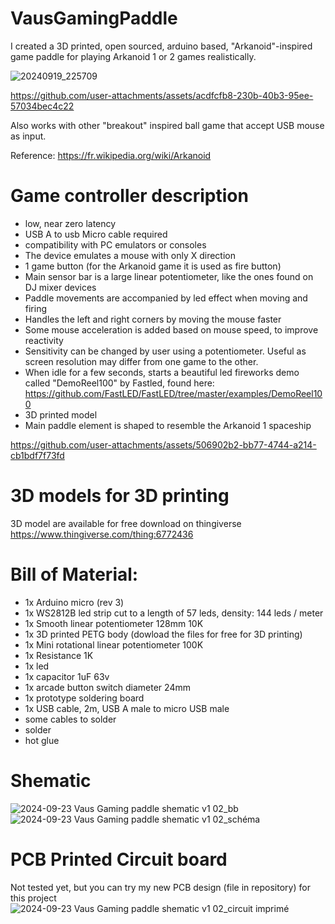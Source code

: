 # VausGamingPaddle

I created a 3D printed, open sourced, arduino based, "Arkanoid"-inspired game paddle for playing Arkanoid 1 or 2 games realistically.

![20240919_225709](https://github.com/user-attachments/assets/4eaff215-005a-4725-a97a-6353222b39ec)

https://github.com/user-attachments/assets/acdfcfb8-230b-40b3-95ee-57034bec4c22

Also works with other "breakout" inspired ball game that accept USB mouse as input.

Reference:
https://fr.wikipedia.org/wiki/Arkanoid

# Game controller description
- low, near zero latency
- USB A to usb Micro cable required
- compatibility with PC emulators or consoles
- The device emulates a mouse with only X direction
- 1 game button (for the Arkanoid game it is used as fire button)
- Main sensor bar is a large linear potentiometer, like the ones found on DJ mixer devices
- Paddle movements are accompanied by led effect when moving and firing
- Handles the left and right corners by moving the mouse faster
- Some mouse acceleration is added based on mouse speed, to improve reactivity
- Sensitivity can be changed by user using a potentiometer. Useful as screen resolution may differ from one game to the other.
- When idle for a few seconds, starts a beautiful led fireworks demo called "DemoReel100" by Fastled, found here: https://github.com/FastLED/FastLED/tree/master/examples/DemoReel100
- 3D printed model
- Main paddle element is shaped to resemble the Arkanoid 1 spaceship

https://github.com/user-attachments/assets/506902b2-bb77-4744-a214-cb1bdf7f73fd

# 3D models for 3D printing
3D model are available for free download on thingiverse
https://www.thingiverse.com/thing:6772436 

# Bill of Material:
- 1x Arduino micro (rev 3) 
- 1x WS2812B led strip cut to a length of 57 leds, density: 144 leds / meter
- 1x Smooth linear potentiometer 128mm 10K
- 1x 3D printed PETG body (dowload the files for free for 3D printing)
- 1x Mini rotational linear potentiometer 100K
- 1x Resistance 1K
- 1x led
- 1x capacitor 1uF 63v
- 1x arcade button switch diameter 24mm
- 1x prototype soldering board
- 1x USB cable, 2m, USB A male to micro USB male
- some cables to solder
- solder
- hot glue

# Shematic
![2024-09-23 Vaus Gaming paddle shematic v1 02_bb](https://github.com/user-attachments/assets/1107ea42-73ac-42d4-ab53-eb1af8b17601)
![2024-09-23 Vaus Gaming paddle shematic v1 02_schéma](https://github.com/user-attachments/assets/c4b865e1-c4c2-4b7e-8709-02a82149234d)

# PCB Printed Circuit board
Not tested yet, but you can try my new PCB design (file in repository) for this project
![2024-09-23 Vaus Gaming paddle shematic v1 02_circuit imprimé](https://github.com/user-attachments/assets/4b17c5f1-ba64-4fda-b940-1f1fbeddcd6f)

